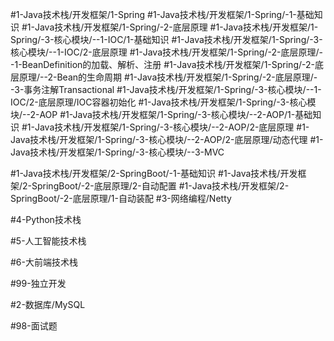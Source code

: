 #1-Java技术栈/开发框架/1-Spring
	#1-Java技术栈/开发框架/1-Spring/-1-基础知识 
		#1-Java技术栈/开发框架/1-Spring/-2-底层原理 
		#1-Java技术栈/开发框架/1-Spring/-3-核心模块/--1-IOC/1-基础知识 
			#1-Java技术栈/开发框架/1-Spring/-3-核心模块/--1-IOC/2-底层原理
				#1-Java技术栈/开发框架/1-Spring/-2-底层原理/--1-BeanDefinition的加载、解析、注册 
				#1-Java技术栈/开发框架/1-Spring/-2-底层原理/--2-Bean的生命周期 
				#1-Java技术栈/开发框架/1-Spring/-2-底层原理/--3-事务注解Transactional 
				#1-Java技术栈/开发框架/1-Spring/-3-核心模块/--1-IOC/2-底层原理/IOC容器初始化 
		#1-Java技术栈/开发框架/1-Spring/-3-核心模块/--2-AOP 
			#1-Java技术栈/开发框架/1-Spring/-3-核心模块/--2-AOP/1-基础知识
			#1-Java技术栈/开发框架/1-Spring/-3-核心模块/--2-AOP/2-底层原理 
				#1-Java技术栈/开发框架/1-Spring/-3-核心模块/--2-AOP/2-底层原理/动态代理 
		#1-Java技术栈/开发框架/1-Spring/-3-核心模块/--3-MVC 
	
#1-Java技术栈/开发框架/2-SpringBoot/-1-基础知识
#1-Java技术栈/开发框架/2-SpringBoot/-2-底层原理/2-自动配置 
#1-Java技术栈/开发框架/2-SpringBoot/-2-底层原理/1-自动装配 
#3-网络编程/Netty 

#4-Python技术栈 

#5-人工智能技术栈

#6-大前端技术栈

#99-独立开发

#2-数据库/MySQL

#98-面试题


